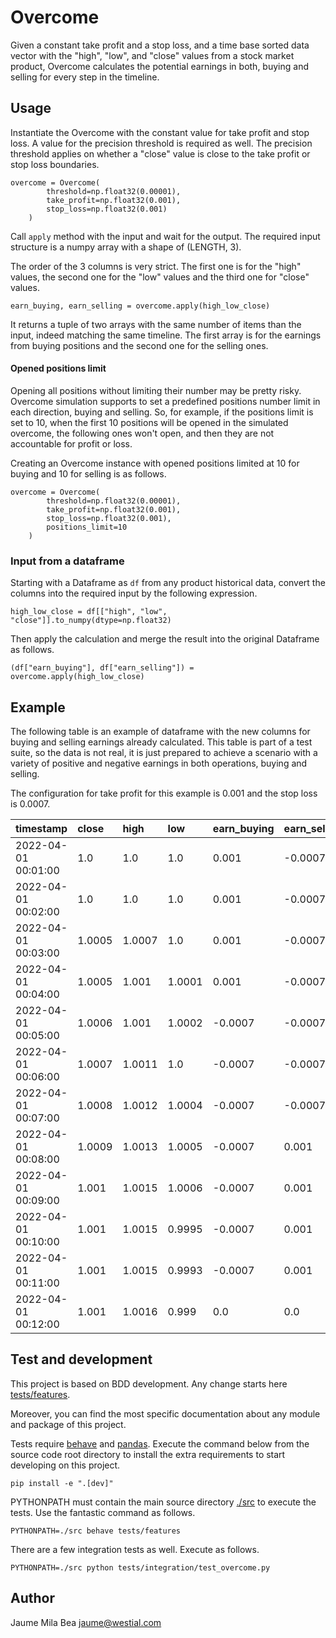 Overcome
========

Given a constant take profit and a stop loss, and a time base sorted data vector 
with the "high", "low", and "close" values from a stock market product, Overcome 
calculates the potential earnings in both, buying and selling for every step in 
the timeline.

## Usage ##

Instantiate the Overcome with the constant value for take profit and stop loss. 
A value for the precision threshold is required as well. The precision threshold
applies on whether a "close" value is close to the take profit or stop loss 
boundaries.
```
overcome = Overcome(
        threshold=np.float32(0.00001),
        take_profit=np.float32(0.001),
        stop_loss=np.float32(0.001)
    )
```

Call `apply` method with the input and wait for the output. The required input
structure is a numpy array with a shape of (LENGTH, 3).

The order of the 3 columns is very strict. The first one is for the "high" 
values, the second one for the "low" values and the third one for "close" values.

```
earn_buying, earn_selling = overcome.apply(high_low_close)
```

It returns a tuple of two arrays with the same number of items than the input,
indeed matching the same timeline. The first array is for the earnings from 
buying positions and the second one for the selling ones.

#### Opened positions limit ####

Opening all positions without limiting their number may be pretty risky. 
Overcome simulation supports to set a predefined positions number limit in each
direction, buying and selling. So, for example, if the positions limit is set to
10, when the first 10 positions will be opened in the simulated overcome, the
following ones won't open, and then they are not accountable for profit or loss.

Creating an Overcome instance with opened positions limited at 10 for buying and 
10 for selling is as follows.

```
overcome = Overcome(
        threshold=np.float32(0.00001),
        take_profit=np.float32(0.001),
        stop_loss=np.float32(0.001),
        positions_limit=10
    )
```



### Input from a dataframe ###

Starting with a Dataframe as `df` from any product historical data, convert the 
columns into the required input by the following expression.

```
high_low_close = df[["high", "low", "close"]].to_numpy(dtype=np.float32)
```
        
Then apply the calculation and merge the result into the original Dataframe as 
follows.

```
(df["earn_buying"], df["earn_selling"]) = overcome.apply(high_low_close)
```

## Example ##

The following table is an example of dataframe with the new columns for
buying and selling earnings already calculated. This table is part of a test
suite, so the data is not real, it is just prepared to achieve a scenario with
a variety of positive and negative earnings in both operations, buying and 
selling.

The configuration for take profit for this example is 0.001 and the stop loss is
0.0007. 

|timestamp|close|high|low|earn_buying|earn_selling|
|:----|:----|:----|:----|:----|:----|
|2022-04-01 00:01:00|1.0|1.0|1.0|0.001|-0.0007|
|2022-04-01 00:02:00|1.0|1.0|1.0|0.001|-0.0007|
|2022-04-01 00:03:00|1.0005|1.0007|1.0|0.001|-0.0007|
|2022-04-01 00:04:00|1.0005|1.001|1.0001|0.001|-0.0007|
|2022-04-01 00:05:00|1.0006|1.001|1.0002|-0.0007|-0.0007|
|2022-04-01 00:06:00|1.0007|1.0011|1.0|-0.0007|-0.0007|
|2022-04-01 00:07:00|1.0008|1.0012|1.0004|-0.0007|-0.0007|
|2022-04-01 00:08:00|1.0009|1.0013|1.0005|-0.0007|0.001|
|2022-04-01 00:09:00|1.001|1.0015|1.0006|-0.0007|0.001|
|2022-04-01 00:10:00|1.001|1.0015|0.9995|-0.0007|0.001|
|2022-04-01 00:11:00|1.001|1.0015|0.9993|-0.0007|0.001|
|2022-04-01 00:12:00|1.001|1.0016|0.999|0.0|0.0|

## Test and development ## 

This project is based on BDD development. Any change starts here [tests/features](tests/features).

Moreover, you can find the most specific documentation about any module and
package of this project.

Tests require [behave](https://behave.readthedocs.io/) and [pandas](https://pandas.pydata.org/).
Execute the command below from the source code root directory to install the 
extra requirements to start developing on this project.

```
pip install -e ".[dev]"
```

PYTHONPATH must contain the main source directory [./src](./src) to execute the 
tests. Use the fantastic  command as 
follows.

```
PYTHONPATH=./src behave tests/features
```

There are a few integration tests as well. Execute as follows.

```
PYTHONPATH=./src python tests/integration/test_overcome.py
```

## Author ##

Jaume Mila Bea <jaume@westial.com>